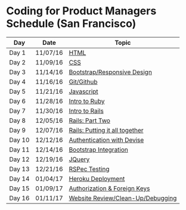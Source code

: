 # Coding for Product Managers Schedule (San Francisco)


| Day | Date | Topic |
|-----|-------|------|
| Day 1 | 11/07/16 | <a href="https://github.com/product-school/Lesson-1-HTML-CSS">HTML</a> |
| Day 2 | 11/09/16 | <a href="https://github.com/product-school/Lesson-2-CSS">CSS</a> |
| Day 3 | 11/14/16 | <a href="https://github.com/product-school/bootstrap-lesson">Bootstrap/Responsive Design</a>|
| Day 4 | 11/16/16 | <a href="https://github.com/product-school/git-and-github">Git/Github</a>|
| Day 5 | 11/21/16 | <a href="https://github.com/product-school/javascript-lesson">Javascript</a>|
| Day 6 | 11/28/16 | <a href="https://github.com/product-school/ruby-lesson">Intro to Ruby</a>|
| Day 7 | 11/30/16 | <a href="https://github.com/product-school/rails-lesson">Intro to Rails</a>|
| Day 8 | 12/05/16 | <a href="https://github.com/product-school/rails-pt2-lesson">Rails: Part Two</a>|
| Day 9 | 12/07/16 | <a href="https://github.com/product-school/rails-putting-it-all-together">Rails: Putting it all together<a>|
| Day 10 | 12/12/16 | <a href="https://github.com/product-school/rails-devise">Authentication with Devise</a>|
| Day 11 | 12/14/16 | <a href="https://github.com/product-school/bootstrap-rails">Bootstrap Integration</a>|
| Day 12 | 12/19/16 | <a href="https://github.com/product-school/jquery-lesson">JQuery</a>|
| Day 13 | 12/21/16 | <a href="https://github.com/product-school/unit-testing">RSPec Testing</a>|
| Day 14 | 01/04/17 | <a href="https://github.com/product-school/heroku-lesson">Heroku Deployment</a>|
| Day 15 | 01/09/17 | <a href="https://github.com/product-school/authorization-rails">Authorization & Foreign Keys</a>|
| Day 16 | 01/11/17 | <a href="https://github.com/product-school/overview">Website Review/Clean-Up/Debugging</a>|
